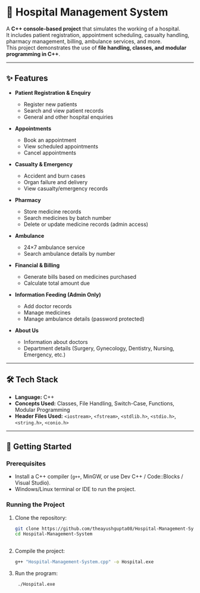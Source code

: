 # 🏥 Hospital Management System

A **C++ console-based project** that simulates the working of a hospital.  
It includes patient registration, appointment scheduling, casualty handling, pharmacy management, billing, ambulance services, and more.  
This project demonstrates the use of **file handling, classes, and modular programming in C++**.

---

## ✨ Features

- **Patient Registration & Enquiry**
  - Register new patients
  - Search and view patient records
  - General and other hospital enquiries

- **Appointments**
  - Book an appointment
  - View scheduled appointments
  - Cancel appointments

- **Casualty & Emergency**
  - Accident and burn cases
  - Organ failure and delivery
  - View casualty/emergency records

- **Pharmacy**
  - Store medicine records
  - Search medicines by batch number
  - Delete or update medicine records (admin access)

- **Ambulance**
  - 24×7 ambulance service
  - Search ambulance details by number

- **Financial & Billing**
  - Generate bills based on medicines purchased
  - Calculate total amount due

- **Information Feeding (Admin Only)**
  - Add doctor records
  - Manage medicines
  - Manage ambulance details (password protected)

- **About Us**
  - Information about doctors
  - Department details (Surgery, Gynecology, Dentistry, Nursing, Emergency, etc.)

---

## 🛠️ Tech Stack

- **Language:** C++  
- **Concepts Used:** Classes, File Handling, Switch-Case, Functions, Modular Programming  
- **Header Files Used:** `<iostream>`, `<fstream>`, `<stdlib.h>`, `<stdio.h>`, `<string.h>`, `<conio.h>`  

---

## 🚀 Getting Started

### Prerequisites
- Install a C++ compiler (`g++`, MinGW, or use Dev C++ / Code::Blocks / Visual Studio).
- Windows/Linux terminal or IDE to run the project.

### Running the Project
1. Clone the repository:
   ```bash
   git clone https://github.com/theayushgupta08/Hospital-Management-System.git
   cd Hospital-Management-System
  
2. Compile the project:
    ```bash
    g++ "Hospital-Management-System.cpp" -o Hospital.exe

3. Run the program:
   ```bash
    ./Hospital.exe

